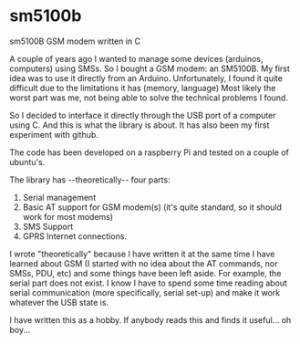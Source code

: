 # sm5100b
sm5100B GSM modem written in C

A couple of years ago I wanted to manage some devices (arduinos, computers) using SMSs. So I bought a GSM modem: an SM5100B. My first 
idea was to use it directly from an Arduino. Unfortunately, I found it quite difficult due to the limitations it has (memory, language) Most likely the worst part was me, not being able to solve the technical problems I found.

So I decided to interface it directly through the USB port of a computer using C. And this is what the library is about. It has also been my first experiment with github.

The code has been developed on a raspberry Pi and tested on a couple of ubuntu's. 

The library has --theoretically-- four parts:
1. Serial management
2. Basic AT support for GSM modem(s) (it's quite standard, so it should work for most modems)
3. SMS Support
4. GPRS Internet connections.

I wrote "theoretically" because I have written it at the same time I have learned about GSM (I started with no idea about the AT commands, nor SMSs, PDU, etc) and some things have been left aside. For example, the serial part does not exist. I know I have to spend some time reading about serial communication (more specifically, serial set-up) and make it work whatever the USB state is.

I have written this as a hobby. If anybody reads this and finds it useful... oh boy... 

